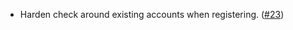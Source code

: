 - Harden check around existing accounts when registering. ([#23](https://github.com/noble-assets/forwarding/pull/23))
